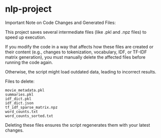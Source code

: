 # nlp-project

Important Note on Code Changes and Generated Files:

This project saves several intermediate files (like .pkl and .npz files) to speed up execution.

If you modify the code in a way that affects how these files are created or their content (e.g., changes to tokenization, vocabulary, IDF, or TF-IDF matrix generation), you must manually delete the affected files before running the code again.

Otherwise, the script might load outdated data, leading to incorrect results.

Files to delete:

    movie_metadata.pkl
    summaries.pkl
    idf_dict.pkl
    idf_dict.json
    tf_idf_sparse_matrix.npz
    word_counts.txt
    word_counts_sorted.txt

Deleting these files ensures the script regenerates them with your latest changes.